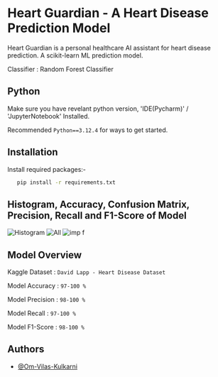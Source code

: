 
# Heart Guardian - A Heart Disease Prediction Model

Heart Guardian is a personal healthcare AI assistant for heart disease prediction. A scikit-learn ML prediction model.

Classifier : Random Forest Classifier


## Python

Make sure you have revelant python version, 'IDE(Pycharm)' / 'JupyterNotebook' Installed.

Recommended `Python==3.12.4` for ways to get started.


## Installation

Install required packages:-
```bash
   pip install -r requirements.txt
```
    
## Histogram, Accuracy, Confusion Matrix, Precision, Recall and F1-Score of Model
![Histogram](https://github.com/user-attachments/assets/2a5750f3-fed5-4f78-a7d8-bbcd1571584e)
![All](https://github.com/user-attachments/assets/ee7bd381-c428-4912-a77e-6a80ea010da3)
![imp f](https://github.com/user-attachments/assets/8d4e89e8-c0c4-4d24-a40b-9f098dcd9603)

## Model Overview
Kaggle Dataset : `David Lapp - Heart Disease Dataset`

Model Accuracy : `97-100 %`

Model Precision : `98-100 %`

Model Recall : `97-100 %`

Model F1-Score : `98-100 %`

## Authors

- [@Om-Vilas-Kulkarni](https://www.github.com/om-vilas-kulkarni)

